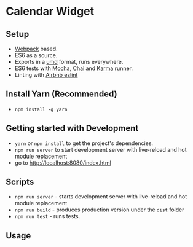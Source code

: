 # Calendar Widget

## Setup
* [Webpack](webpack.github.io) based.
* ES6 as a source.
* Exports in a [umd](https://github.com/umdjs/umd) format, runs everywhere.
* ES6 tests with [Mocha](http://mochajs.org/), [Chai](http://chaijs.com/) and [Karma](https://karma-runner.github.io/1.0/index.html) runner.
* Linting with [Airbnb eslint](https://github.com/airbnb/javascript/tree/master/packages/eslint-config-airbnb-base)

## Install Yarn (Recommended)
* `npm install -g yarn`

## Getting started with Development
* `yarn` or `npm install` to get the project's dependencies.
* `npm run server` to start development server with live-reload and hot module replacement
* go to [http://localhost:8080/index.html](http://localhost:8080/index.html)

## Scripts
* `npm run server` - starts development server with live-reload and hot module replacement
* `npm run build` - produces production version under the `dist` folder
* `npm run test` - runs tests.


## Usage

